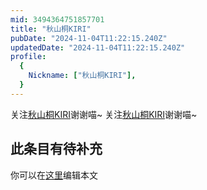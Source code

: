 ```yaml
---
mid: 3494364751857701
title: "秋山桐KIRI"
pubDate: "2024-11-04T11:22:15.240Z"
updatedDate: "2024-11-04T11:22:15.240Z"
profile:
  {
    Nickname: ["秋山桐KIRI"],
  }
---
```


关注[秋山桐KIRI](https://space.bilibili.com/3494364751857701)谢谢喵~ 关注[秋山桐KIRI](https://space.bilibili.com/3494364751857701)谢谢喵~

## 此条目有待补充
你可以在[这里](https://github.com/Yuhanawa/VTuber.ICU/edit/master/src/content/v/秋山桐KIRI/index.md)编辑本文
